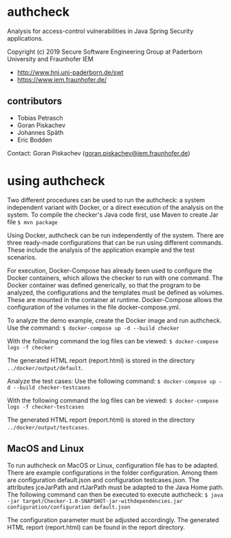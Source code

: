 # authcheck
Analysis for access-control vulnerabilities in Java Spring Security applications. 

Copyright (c) 2019 Secure Software Engineering Group at Paderborn University and Fraunhofer IEM
* http://www.hni.uni-paderborn.de/swt
* https://www.iem.fraunhofer.de/

## contributors
* Tobias Petrasch
* Goran Piskachev 
* Johannes Späth
* Eric Bodden

Contact: Goran Piskachev (goran.piskachev@iem.fraunhofer.de)

# using authcheck

Two different procedures can be used to run the authcheck: a system independent variant with Docker, or a direct execution of the analysis on the system. To compile the checker's Java code first, use Maven to create Jar file
```$ mvn package```

Using Docker, authcheck can be run independently of the system. There are three ready-made configurations that can be run using different commands. These include the analysis of the application example and the test scenarios. 

For execution, Docker-Compose has already been used to configure the Docker containers, which allows the checker to run with one command. The Docker container was defined generically, so that the program to be analyzed, the configurations and the templates must be defined as volumes. These are mounted in the container at runtime. Docker-Compose allows the configuration of the volumes in the file docker-compose.yml.

To analyze the demo example, create the Docker image and run authcheck. Use the command:
```$ docker-compose up -d --build checker ```

With the following command the log files can be viewed:
```$ docker-compose logs -f checker```

The generated HTML report (report.html) is stored in the directory ```../docker/output/default```.

Analyze the test cases:
Use the following command:
```$ docker-compose up -d --build checker-testcases```

With the following command the log files can be viewed:
```$ docker-compose logs -f checker-testcases```

The generated HTML report (report.html) is stored in the directory ```../docker/output/testcases```.

## MacOS and Linux
To run authcheck on MacOS or Linux, configuration file has to be adapted. There are example configurations in the folder configuration. Among them are configuration default.json and configuration testcases.json. 
The attributes jceJarPath and rtJarPath must be adapted to the Java Home path. The following command can then be executed to execute authcheck:
```$ java -jar target/Checker-1.0-SNAPSHOT-jar-withdependencies.jar configuration/configuration default.json```

The configuration parameter must be adjusted accordingly. The generated HTML report (report.html) can be found in the report directory.



